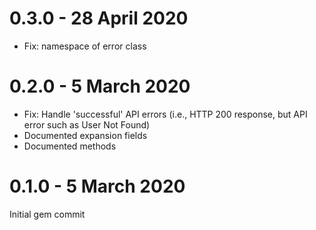 # 0.3.0 - 28 April 2020

- Fix: namespace of error class

# 0.2.0 - 5 March 2020

- Fix: Handle 'successful' API errors (i.e., HTTP 200 response, but API error such as User Not Found)
- Documented expansion fields
- Documented methods

# 0.1.0 - 5 March 2020

Initial gem commit